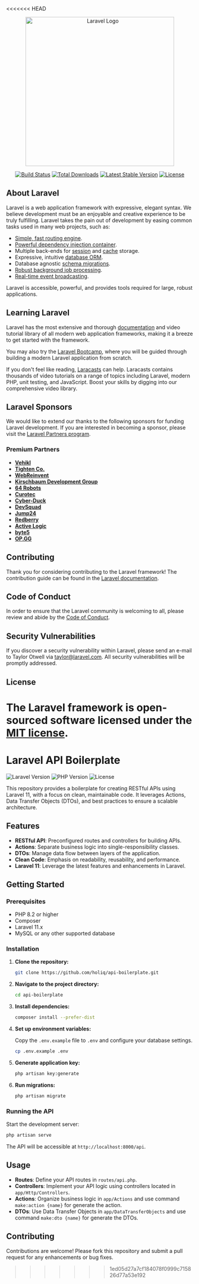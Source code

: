 <<<<<<< HEAD
<p align="center"><a href="https://laravel.com" target="_blank"><img src="https://raw.githubusercontent.com/laravel/art/master/logo-lockup/5%20SVG/2%20CMYK/1%20Full%20Color/laravel-logolockup-cmyk-red.svg" width="400" alt="Laravel Logo"></a></p>

<p align="center">
<a href="https://github.com/laravel/framework/actions"><img src="https://github.com/laravel/framework/workflows/tests/badge.svg" alt="Build Status"></a>
<a href="https://packagist.org/packages/laravel/framework"><img src="https://img.shields.io/packagist/dt/laravel/framework" alt="Total Downloads"></a>
<a href="https://packagist.org/packages/laravel/framework"><img src="https://img.shields.io/packagist/v/laravel/framework" alt="Latest Stable Version"></a>
<a href="https://packagist.org/packages/laravel/framework"><img src="https://img.shields.io/packagist/l/laravel/framework" alt="License"></a>
</p>

## About Laravel

Laravel is a web application framework with expressive, elegant syntax. We believe development must be an enjoyable and creative experience to be truly fulfilling. Laravel takes the pain out of development by easing common tasks used in many web projects, such as:

- [Simple, fast routing engine](https://laravel.com/docs/routing).
- [Powerful dependency injection container](https://laravel.com/docs/container).
- Multiple back-ends for [session](https://laravel.com/docs/session) and [cache](https://laravel.com/docs/cache) storage.
- Expressive, intuitive [database ORM](https://laravel.com/docs/eloquent).
- Database agnostic [schema migrations](https://laravel.com/docs/migrations).
- [Robust background job processing](https://laravel.com/docs/queues).
- [Real-time event broadcasting](https://laravel.com/docs/broadcasting).

Laravel is accessible, powerful, and provides tools required for large, robust applications.

## Learning Laravel

Laravel has the most extensive and thorough [documentation](https://laravel.com/docs) and video tutorial library of all modern web application frameworks, making it a breeze to get started with the framework.

You may also try the [Laravel Bootcamp](https://bootcamp.laravel.com), where you will be guided through building a modern Laravel application from scratch.

If you don't feel like reading, [Laracasts](https://laracasts.com) can help. Laracasts contains thousands of video tutorials on a range of topics including Laravel, modern PHP, unit testing, and JavaScript. Boost your skills by digging into our comprehensive video library.

## Laravel Sponsors

We would like to extend our thanks to the following sponsors for funding Laravel development. If you are interested in becoming a sponsor, please visit the [Laravel Partners program](https://partners.laravel.com).

### Premium Partners

- **[Vehikl](https://vehikl.com/)**
- **[Tighten Co.](https://tighten.co)**
- **[WebReinvent](https://webreinvent.com/)**
- **[Kirschbaum Development Group](https://kirschbaumdevelopment.com)**
- **[64 Robots](https://64robots.com)**
- **[Curotec](https://www.curotec.com/services/technologies/laravel/)**
- **[Cyber-Duck](https://cyber-duck.co.uk)**
- **[DevSquad](https://devsquad.com/hire-laravel-developers)**
- **[Jump24](https://jump24.co.uk)**
- **[Redberry](https://redberry.international/laravel/)**
- **[Active Logic](https://activelogic.com)**
- **[byte5](https://byte5.de)**
- **[OP.GG](https://op.gg)**

## Contributing

Thank you for considering contributing to the Laravel framework! The contribution guide can be found in the [Laravel documentation](https://laravel.com/docs/contributions).

## Code of Conduct

In order to ensure that the Laravel community is welcoming to all, please review and abide by the [Code of Conduct](https://laravel.com/docs/contributions#code-of-conduct).

## Security Vulnerabilities

If you discover a security vulnerability within Laravel, please send an e-mail to Taylor Otwell via [taylor@laravel.com](mailto:taylor@laravel.com). All security vulnerabilities will be promptly addressed.

## License

The Laravel framework is open-sourced software licensed under the [MIT license](https://opensource.org/licenses/MIT).
=======
# Laravel API Boilerplate

![Laravel Version](https://img.shields.io/badge/Laravel-11.x-red)
![PHP Version](https://img.shields.io/badge/PHP-8.2-blue)
![License](https://img.shields.io/badge/license-MIT-green)

This repository provides a boilerplate for creating RESTful APIs using Laravel 11, with a focus on clean, maintainable code. It leverages Actions, Data Transfer Objects (DTOs), and best practices to ensure a scalable architecture.

## Features

- **RESTful API**: Preconfigured routes and controllers for building APIs.
- **Actions**: Separate business logic into single-responsibility classes.
- **DTOs**: Manage data flow between layers of the application.
- **Clean Code**: Emphasis on readability, reusability, and performance.
- **Laravel 11**: Leverage the latest features and enhancements in Laravel.

## Getting Started

### Prerequisites

- PHP 8.2 or higher
- Composer
- Laravel 11.x
- MySQL or any other supported database

### Installation

1. **Clone the repository:**

   ```bash
   git clone https://github.com/holiq/api-boilerplate.git
   ```

2. **Navigate to the project directory:**

   ```bash
   cd api-boilerplate
   ```

3. **Install dependencies:**

   ```bash
   composer install --prefer-dist
   ```

4. **Set up environment variables:**

   Copy the `.env.example` file to `.env` and configure your database settings.

   ```bash
   cp .env.example .env
   ```

5. **Generate application key:**

   ```bash
   php artisan key:generate
   ```

6. **Run migrations:**

   ```bash
   php artisan migrate
   ```

### Running the API

Start the development server:

```bash
php artisan serve
```

The API will be accessible at `http://localhost:8000/api`.

## Usage

- **Routes**: Define your API routes in `routes/api.php`.
- **Controllers**: Implement your API logic using controllers located in `app/Http/Controllers`.
- **Actions**: Organize business logic in `app/Actions` and use command `make:action {name}` for generate the action.
- **DTOs**: Use Data Transfer Objects in `app/DataTransferObjects` and use command `make:dto {name}` for generate the DTOs.

## Contributing

Contributions are welcome! Please fork this repository and submit a pull request for any enhancements or bug fixes.
>>>>>>> 1ed05d27a7cf184078f0999c715826d77a53e192
